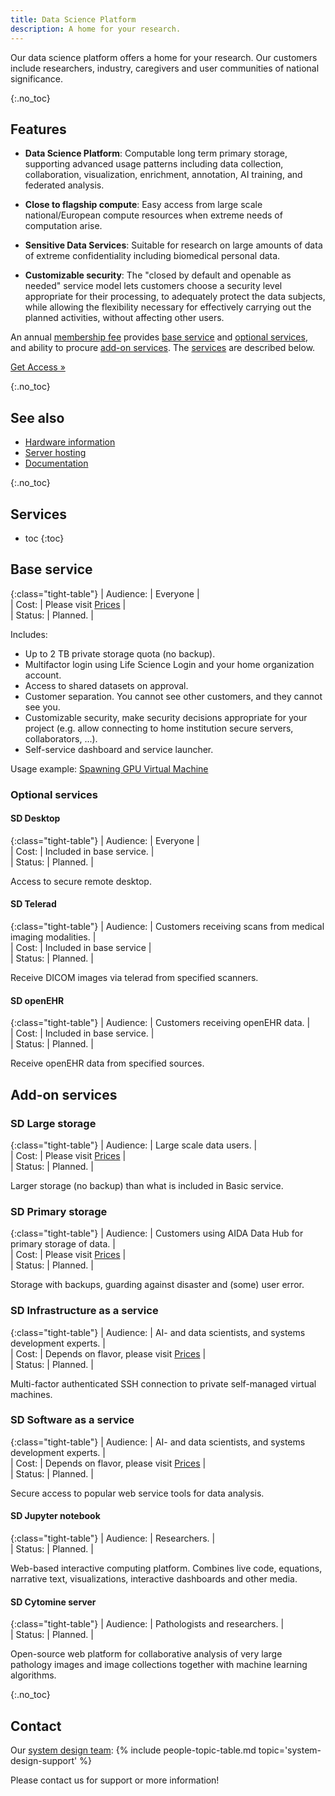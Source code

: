 ```yaml
---
title: Data Science Platform
description: A home for your research.
---
```

Our data science platform offers a home for your research. Our customers include researchers, industry, caregivers and user communities of national significance.

<!--FIXME maybe all these services should be broken out to separate pages? -->

{:.no_toc}
## Features

* **Data Science Platform**: Computable long term primary storage, supporting advanced usage patterns including data collection, collaboration, visualization, enrichment, annotation, AI training, and federated analysis.

* **Close to flagship compute**: Easy access from large scale national/European compute resources when extreme needs of computation arise.  

* **Sensitive Data Services**: Suitable for research on large amounts of data of extreme confidentiality including biomedical personal data.

* **Customizable security**: The "closed by default and openable as needed" service model lets customers choose a security level appropriate for their processing, to adequately protect the data subjects, while allowing the flexibility necessary for effectively carrying out the planned activities, without affecting other users.

An annual [membership fee](../services#access) provides [base service](#base-service) and [optional services](#optional-services), and ability to procure [add-on services](#add-on-services). The [services](#services) are described below.

<a class="button" href="../services#access">Get Access &raquo;</a>

{:.no_toc}
## See also
* [Hardware information](hardware)
* [Server hosting](../about/hosting)
* [Documentation](/docs#data-science-platform)

{:.no_toc}
## Services
* toc
{:toc}

## Base service

{:class="tight-table"}
| Audience: | Everyone             |  
| Cost:     | Please visit [Prices](../services#prices) |  
| Status:   | Planned.             |

Includes:
* Up to 2 TB private storage quota (no backup).
* Multifactor login using Life Science Login and your home organization account.
* Access to shared datasets on approval.
* Customer separation. You cannot see other customers, and they cannot see you.
* Customizable security, make security decisions appropriate for your project (e.g. allow connecting to home institution secure servers, collaborators, ...).
* Self-service dashboard and service launcher.

Usage example: [Spawning GPU Virtual Machine](examples/gpu-sd-iaas-jupyter)

### Optional services

#### SD Desktop

{:class="tight-table"}
| Audience: | Everyone                  |  
| Cost:     | Included in base service. |  
| Status:   | Planned.                  |

Access to secure remote desktop.

#### SD Telerad

{:class="tight-table"}
| Audience: | Customers receiving scans from medical imaging modalities. |  
| Cost:     | Included in base service |  
| Status:   | Planned.                 |

Receive DICOM images via telerad from specified scanners.

#### SD openEHR

{:class="tight-table"}
| Audience: | Customers receiving openEHR data. |  
| Cost:     | Included in base service. |  
| Status:   | Planned.                  |

Receive openEHR data from specified sources.

## Add-on services

### SD Large storage

{:class="tight-table"}
| Audience: | Large scale data users. |  
| Cost:     | Please visit [Prices](../services#prices)  |  
| Status:   | Planned.              |

Larger storage (no backup) than what is included in Basic service.

### SD Primary storage

{:class="tight-table"}
| Audience: | Customers using AIDA Data Hub for primary storage of data. |  
| Cost:     | Please visit [Prices](../services#prices)  |  
| Status:   | Planned.              |

Storage with backups, guarding against disaster and (some) user error.

### SD Infrastructure as a service

{:class="tight-table"}
| Audience: | AI- and data scientists, and systems development experts. |  
| Cost:     | Depends on flavor, please visit [Prices](../services#prices) |  
| Status:   | Planned.                                |

Multi-factor authenticated SSH connection to private self-managed virtual machines.

### SD Software as a service

{:class="tight-table"}
| Audience: | AI- and data scientists, and systems development experts. |  
| Cost:     | Depends on flavor, please visit [Prices](../services#prices) |  
| Status:   | Planned.                                |

Secure access to popular web service tools for data analysis.

#### SD Jupyter notebook

{:class="tight-table"}
| Audience: | Researchers.          |  
| Status:   | Planned.              |

Web-based interactive computing platform. Combines live code, equations, narrative text, visualizations, interactive dashboards and other media.

#### SD Cytomine server

{:class="tight-table"}
| Audience: | Pathologists and researchers. |  
| Status:   | Planned.                      |

Open-source web platform for collaborative analysis of very large pathology images and image collections together with machine learning algorithms.

{:.no_toc}
## Contact
Our [system design team](../people#economy):
{% include people-topic-table.md topic='system-design-support' %}

Please contact us for support or more information!
